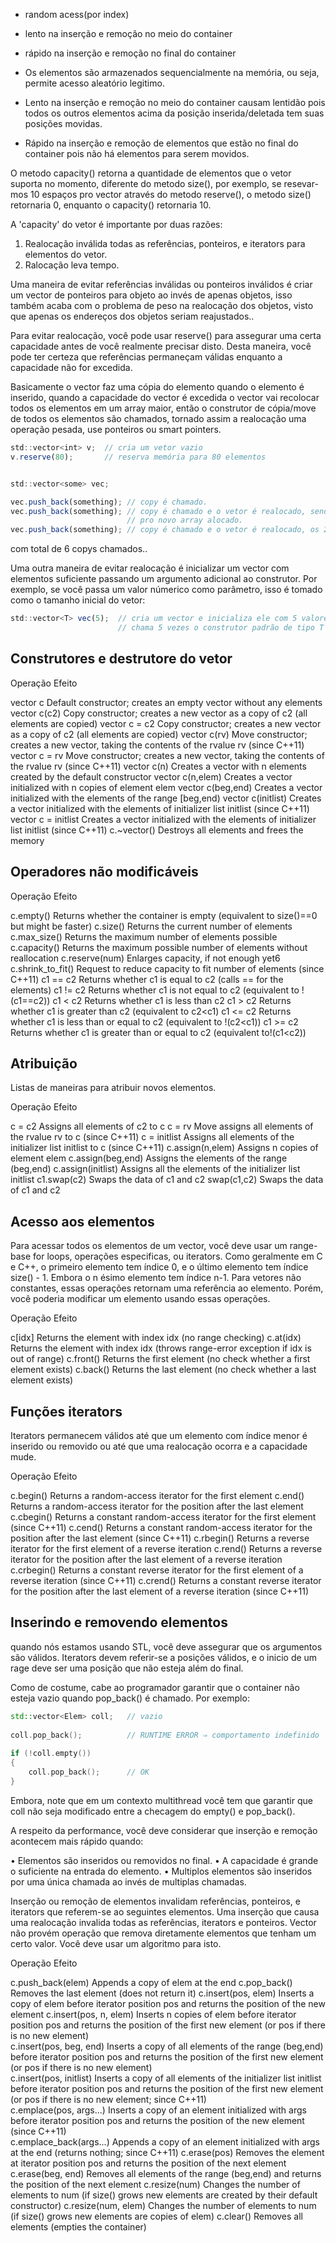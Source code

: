 
- random acess(por index)
- lento na inserção e remoção no meio do container
- rápido na inserção e remoção no final do container

- Os elementos são armazenados sequencialmente na memória, ou seja, permite acesso aleatório legitimo.

- Lento na inserção e remoção no meio do container causam lentidão pois todos os outros elementos acima da posição inserida/deletada
  tem suas posições movidas.
    
- Rápido na inserção e remoção de elementos que estão no final do container pois não há elementos para serem movidos.



O metodo capacity() retorna a quantidade de elementos que o vetor suporta no momento, diferente do metodo size(), por exemplo,
se resevar-mos 10 espaços pro vector através do metodo reserve(), o metodo size() retornaria 0, enquanto o capacity() retornaria 10.

A 'capacity' do vetor é importante por duas razões:

  1. Realocação inválida todas as referências, ponteiros, e iterators para elementos do vetor.
  2. Ralocação leva tempo.
  
  Uma maneira de evitar referências inválidas ou ponteiros inválidos é criar um vector de ponteiros para objeto ao invés
  de apenas objetos, isso também acaba com o problema de peso na realocação dos objetos, visto que apenas os endereços dos
  objetos seriam reajustados..
      
  Para evitar realocação, você pode usar reserve() para assegurar uma certa capacidade antes de você realmente precisar disto.
  Desta maneira, você pode ter certeza que referências permaneçam válidas enquanto a capacidade não for excedida.

  Basicamente o vector faz uma cópia do elemento quando o elemento é inserido, quando a capacidade do vector é excedida o vector
  vai recolocar todos os elementos em um array maior, então o construtor de cópia/move de todos os elementos são chamados, tornado
  assim a realocação uma operação pesada, use ponteiros ou smart pointers.
  
  ```js
  std::vector<int> v;  // cria um vetor vazio
  v.reserve(80);       // reserva memória para 80 elementos

  
  std::vector<some> vec;

  vec.push_back(something); // copy é chamado.
  vec.push_back(something); // copy é chamado e o vetor é realocado, sendo assim, o primeiro indice tem seu copy chamado novamente
                            // pro novo array alocado.
  vec.push_back(something); // copy é chamado e o vetor é realocado, os 2 primeiros indices tem seus copy chamados novamente..
  ```
  com total de 6 copys chamados..

 
      
  Uma outra maneira de evitar realocação é inicializar um vector com elementos suficiente passando um argumento adicional ao 
  construtor. Por exemplo, se você passa um valor númerico como parâmetro, isso é tomado como o tamanho inicial do vetor:

  ```js
  std::vector<T> vec(5);  // cria um vector e inicializa ele com 5 valores
                          // chama 5 vezes o construtor padrão de tipo T
  ```
 
  

## Construtores e destrutore do vetor
    
Operação                          Efeito

vector<Elem> c                    Default constructor; creates an empty vector without any elements
vector<Elem> c(c2)                Copy constructor; creates a new vector as a copy of c2 (all elements are copied)
vector<Elem> c = c2               Copy constructor; creates a new vector as a copy of c2 (all elements are copied)
vector<Elem> c(rv)                Move constructor; creates a new vector, taking the contents of the rvalue rv (since C++11)
vector<Elem> c = rv               Move constructor; creates a new vector, taking the contents of the rvalue rv (since C++11)
vector<Elem> c(n)                 Creates a vector with n elements created by the default constructor
vector<Elem> c(n,elem)            Creates a vector initialized with n copies of element elem
vector<Elem> c(beg,end)           Creates a vector initialized with the elements of the range [beg,end)
vector<Elem> c(initlist)          Creates a vector initialized with the elements of initializer list initlist (since C++11)
vector<Elem> c = initlist         Creates a vector initialized with the elements of initializer list initlist (since C++11)
c.~vector()                       Destroys all elements and frees the memory
 
                                                                                               
## Operadores não modificáveis
                                                                                               
Operação                          Efeito

c.empty()                         Returns whether the container is empty (equivalent to size()==0 but might be faster)
c.size()                          Returns the current number of elements
c.max_size()                      Returns the maximum number of elements possible
c.capacity()                      Returns the maximum possible number of elements without reallocation
c.reserve(num)                    Enlarges capacity, if not enough yet6
c.shrink_to_fit()                 Request to reduce capacity to fit number of elements (since C++11)
c1 == c2                          Returns whether c1 is equal to c2 (calls == for the elements)
c1 != c2                          Returns whether c1 is not equal to c2 (equivalent to !(c1==c2))
c1 < c2                           Returns whether c1 is less than c2
c1 > c2                           Returns whether c1 is greater than c2 (equivalent to c2<c1)
c1 <= c2                          Returns whether c1 is less than or equal to c2 (equivalent to !(c2<c1))
c1 >= c2                          Returns whether c1 is greater than or equal to c2 (equivalent to!(c1<c2))                                                                                             
             
                                                                                               
## Atribuição

Listas de maneiras para atribuir novos elementos.
                                                                                               
Operação                      Efeito

c = c2                        Assigns all elements of c2 to c
c = rv                        Move assigns all elements of the rvalue rv to c (since C++11)
c = initlist                  Assigns all elements of the initializer list initlist to c (since C++11)
c.assign(n,elem)              Assigns n copies of element elem
c.assign(beg,end)             Assigns the elements of the range (beg,end)
c.assign(initlist)            Assigns all the elements of the initializer list initlist
c1.swap(c2)                   Swaps the data of c1 and c2
swap(c1,c2)                   Swaps the data of c1 and c2                                                                                     


## Acesso aos elementos

Para acessar todos os elementos de um vector, você deve usar um range-base for loops, operações especificas, ou iterators.
Como geralmente em C e C++, o primeiro elemento tem índice 0, e o último elemento tem índice size() - 1. Embora o n ésimo
elemento tem índice n-1. Para vetores não constantes, essas operações retornam uma referência ao elemento. Porém, você poderia
modificar um elemento usando essas operações.
                                                                 
Operação              Efeito

c[idx]                Returns the element with index idx (no range checking)
c.at(idx)             Returns the element with index idx (throws range-error exception if idx is out of range)
c.front()             Returns the first element (no check whether a first element exists)
c.back()              Returns the last element (no check whether a last element exists)                                                    
                                                                 
## Funções iterators                                                          
                                                                 
Iterators permanecem válidos até que um elemento com índice menor é inserido ou removido ou até que uma realocação ocorra e a 
capacidade mude.
                                                                 
Operação                   Efeito

c.begin()                  Returns a random-access iterator for the first element
c.end()                    Returns a random-access iterator for the position after the last element
c.cbegin()                 Returns a constant random-access iterator for the first element (since C++11)
c.cend()                   Returns a constant random-access iterator for the position after the last element (since C++11)
c.rbegin()                 Returns a reverse iterator for the first element of a reverse iteration
c.rend()                   Returns a reverse iterator for the position after the last element of a reverse iteration
c.crbegin()                Returns a constant reverse iterator for the first element of a reverse iteration (since C++11)
c.crend()                  Returns a constant reverse iterator for the position after the last element of a reverse iteration 
                           (since C++11)                                                                                                                  
                                                                 
## Inserindo e removendo elementos                                                              
                                                                 
quando nós estamos usando STL, você deve assegurar que os argumentos são válidos. Iterators devem referir-se a posições válidos,
e o inicio de um rage deve ser uma posição que não esteja além do final.                                                        

Como de costume, cabe ao programador garantir que o container não esteja vazio quando pop_back() é chamado. Por exemplo:                                                              
    
```cpp                                                                 
std::vector<Elem> coll;   // vazio
                                                                 
coll.pop_back();          // RUNTIME ERROR ⇒ comportamento indefinido
                                                                 
if (!coll.empty()) 
{
    coll.pop_back();      // OK
}
```                                                                 

Embora, note que em um contexto multithread você tem que garantir que coll não seja modificado entre a checagem do empty() e
pop_back().

A respeito da performance, você deve considerar que inserção e remoção acontecem mais rápido quando:
                                                                 
• Elementos são inseridos ou removidos no final.
• A capacidade é grande o suficiente na entrada do elemento.
• Multiplos elementos são inseridos por uma única chamada ao invés de multiplas chamadas.

Inserção ou remoção de elementos invalidam referências, ponteiros, e iterators que referem-se ao seguintes elementos.
Uma inserção que causa uma realocação invalida todas as referências, iterators e ponteiros. Vector não provém operação
que remova diretamente elementos que tenham um certo valor. Você deve usar um algoritmo para isto.
                                                                 
Operação                                   Efeito

c.push_back(elem)                          Appends a copy of elem at the end
c.pop_back()                               Removes the last element (does not return it)
c.insert(pos, elem)                        Inserts a copy of elem before iterator position pos and returns the position of the new element
c.insert(pos, n, elem)                     Inserts n copies of elem before iterator position pos and returns 
                                           the position of the first new element (or pos if there is no new element)                                                              
c.insert(pos, beg, end)                    Inserts a copy of all elements of the range (beg,end) before iterator position pos and 
                                           returns the position of the first new element (or pos if there is no new element)                                         
c.insert(pos, initlist)                    Inserts a copy of all elements of the initializer list initlist before
                                           iterator position pos and returns the position of the first new
                                           element (or pos if there is no new element; since C++11)                                                                                      
c.emplace(pos, args...)                    Inserts a copy of an element initialized with args before iterator position pos and returns
                                           the position of the new element (since C++11)                                                                                  
c.emplace_back(args...)                    Appends a copy of an element initialized with args at the end (returns nothing; since C++11)
c.erase(pos)                               Removes the element at iterator position pos and returns the position of the next element
c.erase(beg, end)                          Removes all elements of the range (beg,end) and returns the position of the next element
c.resize(num)                              Changes the number of elements to num (if size() grows new elements are created by their 
                                           default constructor)
c.resize(num, elem)                        Changes the number of elements to num (if size() grows new elements are copies of elem)
c.clear()                                  Removes all elements (empties the container)                                                                     
